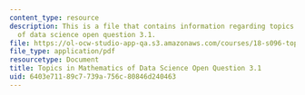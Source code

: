 ```yaml
---
content_type: resource
description: This is a file that contains information regarding topics in mathematics
  of data science open question 3.1.
file: https://ol-ocw-studio-app-qa.s3.amazonaws.com/courses/18-s096-topics-in-mathematics-of-data-science-fall-2015/6403e71189c7739a756c80846d240463_MIT18_S096F15_Open3.1.pdf
file_type: application/pdf
resourcetype: Document
title: Topics in Mathematics of Data Science Open Question 3.1
uid: 6403e711-89c7-739a-756c-80846d240463
---
```

